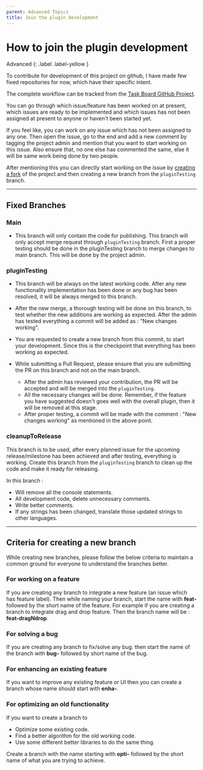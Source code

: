 ```yaml
---
parent: Advanced Topics
title: Join the plugin Development
---
```


# How to join the plugin development

Advanced {: .label .label-yellow }

To contribute for development of this project on github, I have made few fixed repositories for now, which have their specific intent.

The complete workflow can be tracked from the [Task Board GitHub Project](https://github.com/users/tu2-atmanand/projects/2).

You can go through which issue/feature has been worked on at present, which issues are ready to be implemented and which issues has not been assigned at present to anyone or haven't been started yet.

If you feel like, you can work on any issue which has not been assigned to any one. Then open the issue, go to the end and add a new comment by tagging the project admin and mention that you want to start working on this issue. Also ensure that, no one else has commented the same, else it will be same work being done by two people.

After mentioning this you can directly start working on the issue by [creating a fork]() of the project and then creating a new branch from the `pluginTesting` branch.

---

## Fixed Branches

### Main

- This branch will only contain the code for publishing. This branch will only accept merge request through `pluginTesting` branch. First a proper testing should be done in the pluginTesting branch to merge changes to main branch. This will be done by the project admin.

### pluginTesting

- This branch will be always on the latest working code. After any new functionality implementation has been done or any bug has been resolved, it will be always merged to this branch.

- After the new merge, a thorough testing will be done on this branch, to test whether the new additions are working as expected. After the admin has tested everything a commit will be added as : "New changes working".

- You are requested to create a new branch from this commit, to start your development. Since this is the checkpoint that everything has been working as expected.

- While submitting a Pull Request, please ensure that you are submitting the PR on this branch and not on the main branch.
  - After the admin has reviewed your contribution, the PR will be accepted and will be merged into the `pluginTesting`.
  - All the necessary changes will be done. Remember, if the feature you have suggested doesn't goes well with the overall plugin, then it will be removed at this stage.
  - After proper testing, a commit will be made with the comment : "New changes working" as mentioned in the above point.

### cleanupToRelease

This branch is to be used, after every planned issue for the upcoming release/milestone has been achieved and after testing, everything is working. Create this branch from the `pluginTesting` branch to clean up the code and make it ready for releasing.

In this branch :

- Will remove all the console statements.
- All development code, delete unnecessary comments.
- Write better comments.
- If any strings has been changed, translate those updated strings to other languages.

---

## Criteria for creating a new branch

While creating new branches, please follow the below criteria to maintain a common ground for everyone to understand the branches better.

### For working on a feature

If you are creating any branch to integrate a new feature (an issue which has feature label). Then while naming your branch, start the name with **feat-** followed by the short name of the feature. For example if you are creating a branch to integrate drag and drop feature. Then the branch name will be : **feat-dragNdrop**.

### For solving a bug

If you are creating any branch to fix/solve any bug. then start the name of the branch with **bug-** followed by short name of the bug.

### For enhancing an existing feature

If you want to improve any existing feature or UI then you can create a branch whose name should start with **enha-**.

### For optimizing an old functionality

If you want to create a branch to

- Optimize some existing code.
- Find a better algorithm for the old working code.
- Use some different better libraries to do the same thing.

Create a branch with the name starting with **opti-** followed by the short name of what you are trying to achieve.
